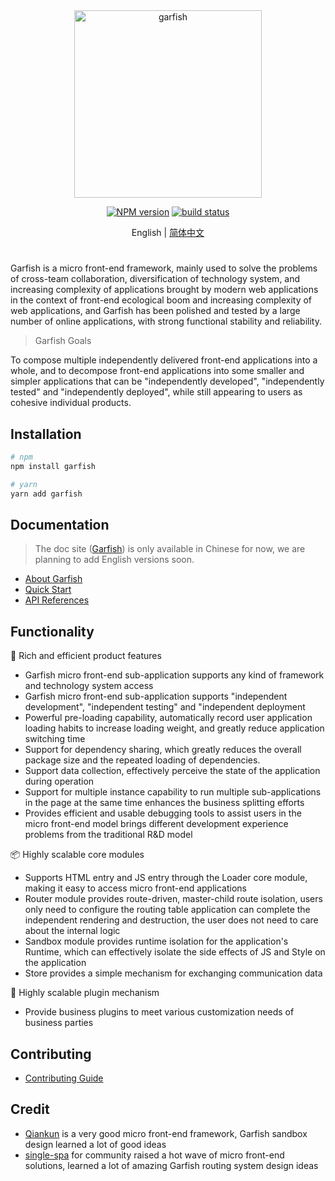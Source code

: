 <div align="center">
  <img src="https://lf3-static.bytednsdoc.com/obj/eden-cn/dhozeh7vhpebvog/open-garfish/icons/Garfish-icon-Square.png" width="300" alt="garfish" />
</div>

<div align="center">

[![NPM version](https://img.shields.io/npm/v/garfish.svg?style=flat-square)](https://www.npmjs.com/package/garfish) [![build status](https://github.com/modern-js-dev/garfish/actions/workflows/ci.yml/badge.svg?branch=main)](https://github.com/modern-js-dev/garfish/actions/workflows/ci.yml)

</div>

<div align="center">

English | [简体中文](./README.ch.md)

</div>

<h1></h1>

Garfish is a micro front-end framework, mainly used to solve the problems of cross-team collaboration, diversification of technology system, and increasing complexity of applications brought by modern web applications in the context of front-end ecological boom and increasing complexity of web applications, and Garfish has been polished and tested by a large number of online applications, with strong functional stability and reliability.

> Garfish Goals

To compose multiple independently delivered front-end applications into a whole, and to decompose front-end applications into some smaller and simpler applications that can be "independently developed", "independently tested" and "independently deployed", while still appearing to users as cohesive individual products.

## Installation

```bash
# npm
npm install garfish

# yarn
yarn add garfish
```

## Documentation

> The doc site ([Garfish](https://garfishjs.org/)) is only available in Chinese for now, we are planning to add English versions soon.

- [About Garfish](https://garfishjs.org/guide)
- [Quick Start](https://www.garfishjs.org/guide/start)
- [API References](https://garfishjs.org/api)

## Functionality

🌈 Rich and efficient product features

- Garfish micro front-end sub-application supports any kind of framework and technology system access
- Garfish micro front-end sub-application supports "independent development", "independent testing" and "independent deployment
- Powerful pre-loading capability, automatically record user application loading habits to increase loading weight, and greatly reduce application switching time
- Support for dependency sharing, which greatly reduces the overall package size and the repeated loading of dependencies.
- Support data collection, effectively perceive the state of the application during operation
- Support for multiple instance capability to run multiple sub-applications in the page at the same time enhances the business splitting efforts
- Provides efficient and usable debugging tools to assist users in the micro front-end model brings different development experience problems from the traditional R&D model

📦 Highly scalable core modules

- Supports HTML entry and JS entry through the Loader core module, making it easy to access micro front-end applications
- Router module provides route-driven, master-child route isolation, users only need to configure the routing table application can complete the independent rendering and destruction, the user does not need to care about the internal logic
- Sandbox module provides runtime isolation for the application's Runtime, which can effectively isolate the side effects of JS and Style on the application
- Store provides a simple mechanism for exchanging communication data

🎯 Highly scalable plugin mechanism

- Provide business plugins to meet various customization needs of business parties

## Contributing

- [Contributing Guide](https://github.com/modern-js-dev/garfish/blob/main/CONTRIBUTING.md)

## Credit

- [Qiankun](https://github.com/umijs/qiankun) is a very good micro front-end framework, Garfish sandbox design learned a lot of good ideas
- [single-spa](https://github.com/single-spa/single-spa) for community raised a hot wave of micro front-end solutions, learned a lot of amazing Garfish routing system design ideas
